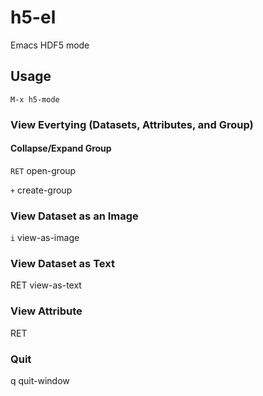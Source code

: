 # h5-el
Emacs HDF5 mode

## Usage
```
M-x h5-mode
```
### View Evertying (Datasets, Attributes, and Group)
#### Collapse/Expand Group

`RET` open-group

`+` create-group

### View Dataset as an Image
`i` view-as-image
### View Dataset as Text
RET view-as-text
### View Attribute
RET 
### Quit
q quit-window


